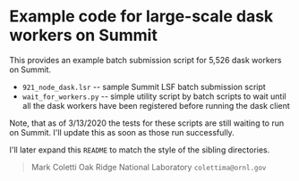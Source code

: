 # Example code for large-scale dask workers on Summit
This provides an example batch submission script for 5,526 dask workers on 
Summit.

* `921_node_dask.lsr` -- sample Summit LSF batch submission script
* `wait_for_workers.py` -- simple utility script by batch scripts to wait until all the dask workers have been registered before running the dask client

Note, that as of 3/13/2020 the tests for these scripts are still waiting to
run on Summit.  I'll update this as soon as those run successfully.

I'll later expand this `README` to match the style of the sibling directories.

> Mark Coletti
> Oak Ridge National Laboratory
> `colettima@ornl.gov`
